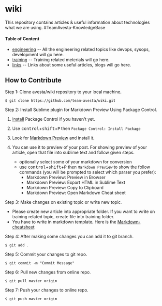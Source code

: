 # wiki
This repository contains articles &amp; useful information about technologies what we are using. #TeamAvesta-KnowledgeBase


#### Table of Content

* [engineering][] -- All the engineering related topics like devops, sysops, development will go here.
* [training][] -- Training related meterials will go here.
* [links][] -- Links about some useful articles, blogs will go here.

[engineering]: https://github.com/team-avesta/wiki/blob/master/engineering/readme.md
[training]: https://github.com/team-avesta/wiki/blob/master/training/README.md
[links]: https://github.com/team-avesta/wiki/blob/master/links/readme.md


## How to Contribute

Step 1: Clone avesta/wiki repository to your local machine.

```
$ git clone https://github.com/team-avesta/wiki.git
```
Step 2: Install Sublime plugin for Markdown Preview Using Package Control.

 1. [Install](https://packagecontrol.io/installation) Package Control if you haven't yet.
 2. Use <kbd>control</kbd>+<kbd>shift</kbd>+<kbd>P</kbd> then `Package Control: Install Package`
 3. Look for [Markdown Preview](https://github.com/revolunet/sublimetext-markdown-preview) and install it.
 4. You can use it to preview of your post. For showing preview of your article, open that file into sublime text and follow given steps.

	 - optionally select some of your markdown for conversion
	 - use <kbd>control</kbd>+<kbd>shift</kbd>+<kbd>P</kbd> then `Markdown Preview` to show the follow commands (you will be prompted to select which parser you prefer):
		- Markdown Preview: Preview in Browser
		- Markdown Preview: Export HTML in Sublime Text
		- Markdown Preview: Copy to Clipboard
		- Markdown Preview: Open Markdown Cheat sheet


Step 3: Make changes on existing topic or write new topic.

 - Please create new article into appropriate folder. If you want to write on training related topic, create file into training folder.
 - You have to write in markdown template. Here is the [Markdown-cheatsheet](https://github.com/adam-p/markdown-here/wiki/Markdown-Cheatsheet)

Step 4: After making some changes you can add it to git branch.

```
$ git add .
```

Step 5: Commit your changes to git repo.

```
$ git commit -m "Commit Message"
```

Step 6: Pull new changes from online repo.

```
$ git pull master origin
```

Step 7: Push your changes to online repo.

```
$ git push master origin
```

